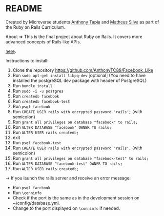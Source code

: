 # README

Created by Microverse students [Anthony Tapia](https://github.com/AnthonyTC89) and [Matheus Silva](https://github.com/matheus-fls) as part of the Ruby on Rails Curriculum.

About => This is the final project about Ruby on Rails. It covers more advanced concepts of Rails like APIs. 

[here](https://www.theodinproject.com/courses/ruby-on-rails/lessons/final-project).

Instructions to install:

1.  Clone the repository https://github.com/AnthonyTC89/Facebook_Like
2.  Run `sudo apt-get install libpq-dev` [optional] (You need to have installed the postgreSQL dev package with header of PostgreSQL)
3.  Run `bundle install`
4.  Run `sudo -i -u postgres`
5.  Run `createdb facebook`
5.  Run `createdb facebook-test` 
6.  Run `psql facebook`
7.  Run `CREATE USER rails with encrypted password 'rails';` (with semicolon)
8.  Run `grant all privileges on database "facebook" to rails;`
9.  Run `ALTER DATABASE "facebook" OWNER TO rails;`
10. Run `ALTER USER rails createdb;` 
11. exit
12. Run `psql facebook-test`
13. Run `CREATE USER rails with encrypted password 'rails';` (with semicolon)
14. Run `grant all privileges on database "facebook-test" to rails;`
15. Run `ALTER DATABASE "facebook-test" OWNER TO rails;`
16. Run `ALTER USER rails createdb;` 

-> If you launch the rails server and receive an error message:
   * Run `psql facebook`
   * Run `\conninfo`
   * Check if the port is the same as in the development session on ~/config/database.yml. 
   * Change to the port displayed on `\conninfo` if needed.
   